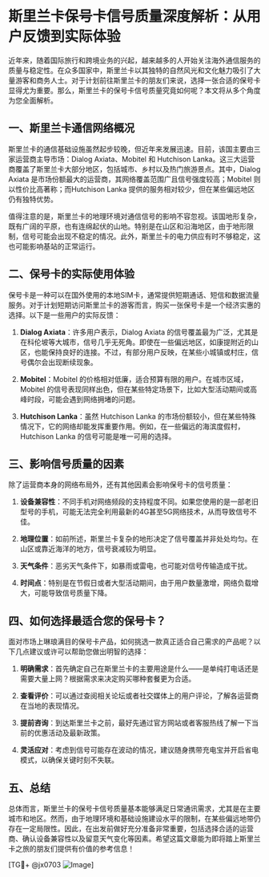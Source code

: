 # 斯里兰卡保号卡信号质量深度解析：从用户反馈到实际体验

近年来，随着国际旅行和跨境业务的兴起，越来越多的人开始关注海外通信服务的质量与稳定性。在众多国家中，斯里兰卡以其独特的自然风光和文化魅力吸引了大量游客和商务人士。对于计划前往斯里兰卡的朋友们来说，选择一张合适的保号卡显得尤为重要。那么，斯里兰卡的保号卡信号质量究竟如何呢？本文将从多个角度为您全面解析。

## 一、斯里兰卡通信网络概况

斯里兰卡的通信基础设施虽然起步较晚，但近年来发展迅速。目前，该国主要由三家运营商主导市场：Dialog Axiata、Mobitel 和 Hutchison Lanka。这三大运营商覆盖了斯里兰卡大部分地区，包括城市、乡村以及热门旅游景点。其中，Dialog Axiata 是市场份额最大的运营商，其网络覆盖范围广且信号强度较高；Mobitel 则以性价比高著称；而Hutchison Lanka 提供的服务相对较少，但在某些偏远地区仍有独特优势。

值得注意的是，斯里兰卡的地理环境对通信信号的影响不容忽视。该国地形复杂，既有广阔的平原，也有连绵起伏的山地。特别是在山区和沿海地区，由于地形限制，信号可能会出现不稳定的情况。此外，斯里兰卡的电力供应有时不够稳定，这也可能影响基站的正常运行。

## 二、保号卡的实际使用体验

保号卡是一种可以在国外使用的本地SIM卡，通常提供短期通话、短信和数据流量服务。对于计划短期访问斯里兰卡的游客而言，购买一张保号卡是一个经济实惠的选择。以下是一些用户的实际反馈：

1. **Dialog Axiata**：许多用户表示，Dialog Axiata 的信号覆盖最为广泛，尤其是在科伦坡等大城市，信号几乎无死角。即使在一些偏远地区，如康提附近的山区，也能保持良好的连接。不过，有部分用户反映，在某些小城镇或村庄，信号偶尔会出现断续现象。
   
2. **Mobitel**：Mobitel 的价格相对低廉，适合预算有限的用户。在城市区域，Mobitel 的信号表现同样出色，但在某些特定场景下，比如大型活动期间或高峰时段，可能会遇到网络拥堵的问题。

3. **Hutchison Lanka**：虽然 Hutchison Lanka 的市场份额较小，但在某些特殊情况下，它的网络却能发挥重要作用。例如，在一些偏远的海滨度假村，Hutchison Lanka 的信号可能是唯一可用的选择。

## 三、影响信号质量的因素

除了运营商本身的网络布局外，还有其他因素会影响保号卡的信号质量：

1. **设备兼容性**：不同手机对网络频段的支持程度不同。如果您使用的是一部老旧型号的手机，可能无法完全利用最新的4G甚至5G网络技术，从而导致信号不佳。

2. **地理位置**：如前所述，斯里兰卡复杂的地形决定了信号覆盖并非处处均匀。在山区或靠近海洋的地方，信号衰减较为明显。

3. **天气条件**：恶劣天气条件下，如暴雨或雷电，也可能对信号传输造成干扰。

4. **时间点**：特别是在节假日或者大型活动期间，由于用户数量激增，网络负载增大，可能导致信号质量下降。

## 四、如何选择最适合您的保号卡？

面对市场上琳琅满目的保号卡产品，如何挑选一款真正适合自己需求的产品呢？以下几点建议或许可以帮助您做出明智的选择：

1. **明确需求**：首先确定自己在斯里兰卡的主要用途是什么——是单纯打电话还是需要大量上网？根据需求来决定购买哪种套餐更为合适。

2. **查看评价**：可以通过查阅相关论坛或者社交媒体上的用户评论，了解各运营商在当地的表现情况。

3. **提前咨询**：到达斯里兰卡之前，最好先通过官方网站或者客服热线了解一下当前的优惠活动及最新政策。

4. **灵活应对**：考虑到信号可能存在波动的情况，建议随身携带充电宝并开启省电模式，以确保关键时刻不失联。

## 五、总结

总体而言，斯里兰卡的保号卡信号质量基本能够满足日常通讯需求，尤其是在主要城市和地区。然而，由于地理环境和基础设施建设水平的限制，在某些偏远地带仍存在一定局限性。因此，在出发前做好充分准备非常重要，包括选择合适的运营商、确认设备兼容性以及留意天气变化等因素。希望这篇文章能为即将踏上斯里兰卡之旅的朋友们提供有价值的参考信息！

[TG💪+ @jx0703 ![Image](https://github.com/user-attachments/assets/dbca1d08-cadb-493c-b0ec-ad6f7a83f270)]